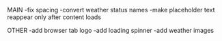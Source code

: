 MAIN
    -fix spacing
    -convert weather status names
    -make placeholder text reappear only after content loads



OTHER
    -add browser tab logo
    -add loading spinner
    -add weather images
